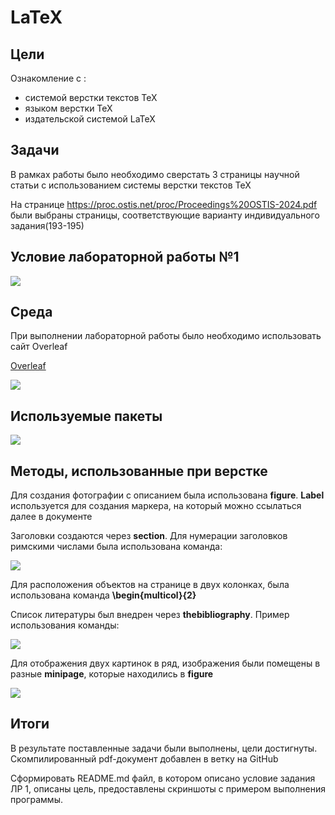 #  LaTeX
## Цели
Ознакомление с :
* системой верстки текстов TeX
* языком верстки TeX
* издательской системой LaTeX
## Задачи
В рамках работы было необходимо сверстать 3 страницы научной статьи с использованием системы верстки текстов TeX

На странице https://proc.ostis.net/proc/Proceedings%20OSTIS-2024.pdf были выбраны страницы, соответствующие варианту индивидуального задания(193-195)
## Условие лабораторной работы №1
![](./photo/условие.png)
## Среда
При выполнении лабораторной работы было необходимо использовать сайт Overleaf

[Overleaf](https://www.overleaf.com/learn)

![](./photo/overleaf.png)

## Используемые пакеты 

![](./photo/пакеты.png)

## Методы, использованные при верстке

Для создания фотографии с описанием была использована **figure**. **Label** используется для создания маркера, на который можно ссылаться далее в документе

Заголовки создаются через **section**. Для нумерации заголовков римскими числами была использована команда:

![](./photo/римские.png)

Для расположения объектов на странице в двух колонках, была использована команда **\begin{multicol}{2}**

Список литературы был внедрен через **thebibliography**. Пример использования команды:

![](./photo/bibl.png)
 


Для отображения двух картинок в ряд, изображения были помещены в разные **minipage**, которые находились в **figure**

![](./photo/minipages.png)

## Итоги

В результате поставленные задачи были выполнены, цели достигнуты. Скомпилированный pdf-документ добавлен в ветку на GitHub

Cформировать README.md файл, в котором описано условие задания ЛР 1, описаны цель, предоставлены скриншоты с примером выполнения программы.